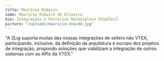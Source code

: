 ```yaml
---
title: Maurício Ribeiro
name: Maurício Ribeiro de Oliveira
bio: Integrações e Parcerias Marketplace ShopFácil
picture: "/uploads/mauricio-2eacdd.jpg"
---
```


"A 2Lig suporta muitas das nossas integrações de sellers não VTEX, participando, inclusive, da definição da arquitetura e escopo dos projetos de integração, propondo soluções que viabilizam a integração de outros sistemas com as APIs da VTEX."
